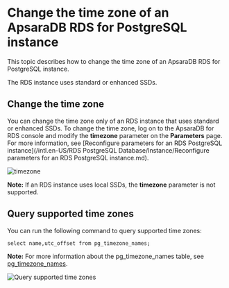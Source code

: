 # Change the time zone of an ApsaraDB RDS for PostgreSQL instance

This topic describes how to change the time zone of an ApsaraDB RDS for PostgreSQL instance.

The RDS instance uses standard or enhanced SSDs.

## Change the time zone

You can change the time zone only of an RDS instance that uses standard or enhanced SSDs. To change the time zone, log on to the ApsaraDB for RDS console and modify the **timezone** parameter on the **Parameters** page. For more information, see [Reconfigure parameters for an RDS PostgreSQL instance](/intl.en-US/RDS PostgreSQL Database/Instance/Reconfigure parameters for an RDS PostgreSQL instance.md).

![timezone](https://static-aliyun-doc.oss-cn-hangzhou.aliyuncs.com/assets/img/en-US/2722582061/p169398.png)

**Note:** If an RDS instance uses local SSDs, the **timezone** parameter is not supported.

## Query supported time zones

You can run the following command to query supported time zones:

```
select name,utc_offset from pg_timezone_names;
```

**Note:** For more information about the pg\_timezone\_names table, see [pg\_timezone\_names](https://www.postgresql.org/docs/12/view-pg-timezone-names.html).

![Query supported time zones](https://static-aliyun-doc.oss-cn-hangzhou.aliyuncs.com/assets/img/en-US/9676252061/p163755.png)

